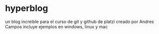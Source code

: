 # hyperblog
un blog increible para el curso de git y github de platzi
creado por Andres Campos
incluye ejemplos en windows, linux y mac